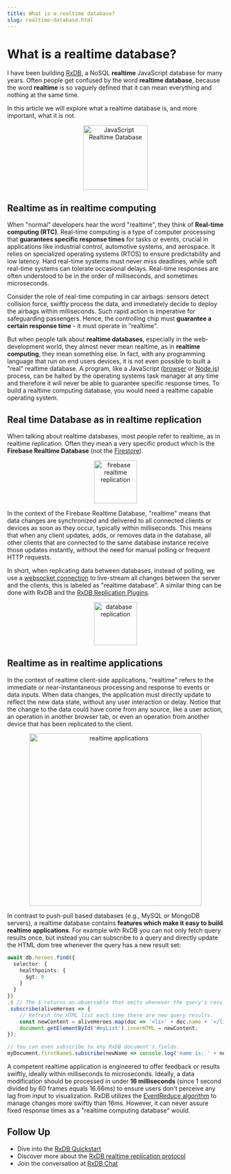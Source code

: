 ```yaml
---
title: What is a realtime database?
slug: realtime-database.html
---
```



# What is a realtime database?

I have been building [RxDB](https://rxdb.info/), a NoSQL **realtime** JavaScript database for many years.
Often people get confused by the word **realtime database**, because the word **realtime** is so vaguely defined that it can mean everything and nothing at the same time.

In this article we will explore what a realtime database is, and more important, what it is not.


<center>
    <a href="https://rxdb.info/">
        <img src="../files/logo/rxdb_javascript_database.svg" alt="JavaScript Realtime Database" width="150" />
    </a>
</center>

## Realtime as in **realtime computing**

When "normal" developers hear the word "realtime", they think of **Real-time computing (RTC)**. Real-time computing is a type of computer processing that **guarantees specific response times** for tasks or events, crucial in applications like industrial control, automotive systems, and aerospace. It relies on specialized operating systems (RTOS) to ensure predictability and low latency. Hard real-time systems must never miss deadlines, while soft real-time systems can tolerate occasional delays. Real-time responses are often understood to be in the order of milliseconds, and sometimes microseconds.

Consider the role of real-time computing in car airbags: sensors detect collision force, swiftly process the data, and immediately decide to deploy the airbags within milliseconds. Such rapid action is imperative for safeguarding passengers. Hence, the controlling chip must **guarantee a certain response time** - it must operate in "realtime".



But when people talk about **realtime databases**, especially in the web-development world, they almost never mean realtime, as in **realtime computing**, they mean something else.
In fact, with any programming language that run on end users devices, it is not even possible to built a "real" realtime database. A program, like a JavaScript ([browser](./browser-database.md) or [Node.js](../nodejs-database.md)) process, can be halted by the operating systems task manager at any time and therefore it will never be able to guarantee specific response times. To build a realtime computing database, you would need a realtime capable operating system.

## Real time Database as in **realtime replication**

When talking about realtime databases, most people refer to realtime, as in realtime replication.
Often they mean a very specific product which is the **Firebase Realtime Database** (not the [Firestore](../replication-firestore.md)).


<p align="center">
  <img src="../files/alternatives/firebase.svg" alt="firebase realtime replication" width="100" />
</p>

In the context of the Firebase Realtime Database, "realtime" means that data changes are synchronized and delivered to all connected clients or devices as soon as they occur, typically within milliseconds. This means that when any client updates, adds, or removes data in the database, all other clients that are connected to the same database instance receive those updates instantly, without the need for manual polling or frequent HTTP requests.

In short, when replicating data between databases, instead of polling, we use a [websocket connection](https://developer.mozilla.org/en-US/docs/Web/API/WebSockets_API) to live-stream all changes between the server and the clients, this is labeled as "realtime database". A similar thing can be done with RxDB and the [RxDB Replication Plugins](../replication.md).

<p align="center">
    <a href="https://rxdb.info/replication.html">
        <img src="../files/database-replication.png" alt="database replication" width="100" />
    </a>
</p>

## Realtime as in **realtime applications**

In the context of realtime client-side applications, "realtime" refers to the immediate or near-instantaneous processing and response to events or data inputs. When data changes, the application must directly update to reflect the new data state, without any user interaction or delay. Notice that the change to the data could have come from any source, like a user action, an operation in another browser tab, or even an operation from another device that has been replicated to the client.

<p align="center">
  <img src="../files/multiwindow.gif" alt="realtime applications" width="400" />
</p>

In contrast to push-pull based databases (e.g., MySQL or MongoDB servers), a realtime database contains **features which make it easy to build realtime applications**. For example with RxDB you can not only fetch query results once, but instead you can subscribe to a query and directly update the HTML dom tree whenever the query has a new result set:

```ts
await db.heroes.find({
  selector: {
    healthpoints: {
      $gt: 0
    }
  }
})
.$ // The $ returns an observable that emits whenever the query's result set changes.
.subscribe(aliveHeroes => {
    // Refresh the HTML list each time there are new query results.
    const newContent = aliveHeroes.map(doc => '<li>' + doc.name + '</li>');
    document.getElementById('#myList').innerHTML = newContent;
});

// You can even subscribe to any RxDB document's fields.
myDocument.firstName$.subscribe(newName => console.log('name is: ' + newName));
```

A competent realtime application is engineered to offer feedback or results swiftly, ideally within milliseconds to microseconds. Ideally, a data modification should be processed in under **16 milliseconds** (since 1 second divided by 60 frames equals 16.66ms) to ensure users don't perceive any lag from input to visualization. RxDB utilizes the [EventReduce algorithm](https://github.com/pubkey/event-reduce) to manage changes more swiftly than 16ms. However, it can never assure fixed response times as a "realtime computing database" would.



## Follow Up

- Dive into the [RxDB Quickstart](https://rxdb.info/quickstart.html)
- Discover more about the [RxDB realtime replication protocol](../replication.md)
- Join the conversation at [RxDB Chat](https://rxdb.info/chat/)




